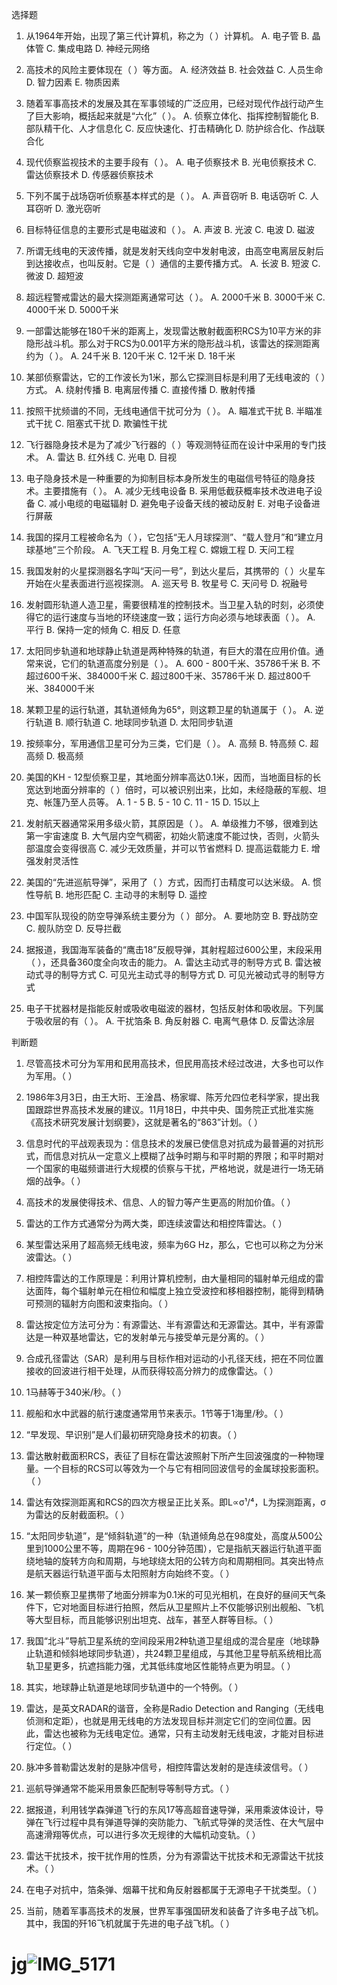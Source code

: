 选择题

1. 从1964年开始，出现了第三代计算机，称之为（  ）计算机。
A. 电子管  B. 晶体管  C. 集成电路  D. 神经元网络

2. 高技术的风险主要体现在（  ）等方面。
A. 经济效益  B. 社会效益  C. 人员生命  D. 智力因素  E. 物质因素

3. 随着军事高技术的发展及其在军事领域的广泛应用，已经对现代作战行动产生了巨大影响，概括起来就是“六化”（  ）。
A. 侦察立体化、指挥控制智能化  B. 部队精干化、人才信息化
C. 反应快速化、打击精确化  D. 防护综合化、作战联合化

4. 现代侦察监视技术的主要手段有（  ）。
A. 电子侦察技术  B. 光电侦察技术
C. 雷达侦察技术  D. 传感器侦察技术

5. 下列不属于战场窃听侦察基本样式的是（  ）。
A. 声音窃听  B. 电话窃听  C. 人耳窃听  D. 激光窃听

6. 目标特征信息的主要形式是电磁波和（  ）。
A. 声波  B. 光波  C. 电波  D. 磁波

7. 所谓无线电的天波传播，就是发射天线向空中发射电波，由高空电离层反射后到达接收点，也叫反射。它是（  ）通信的主要传播方式。
A. 长波  B. 短波  C. 微波  D. 超短波

8. 超远程警戒雷达的最大探测距离通常可达（  ）。
A. 2000千米  B. 3000千米  C. 4000千米  D. 5000千米

9. 一部雷达能够在180千米的距离上，发现雷达散射截面积RCS为10平方米的非隐形战斗机。那么对于RCS为0.001平方米的隐形战斗机，该雷达的探测距离约为（  ）。
A. 24千米  B. 120千米  C. 12千米  D. 18千米

10. 某部侦察雷达，它的工作波长为1米，那么它探测目标是利用了无线电波的（  ）方式。
A. 绕射传播  B. 电离层传播  C. 直接传播  D. 散射传播

11. 按照干扰频谱的不同，无线电通信干扰可分为（  ）。
A. 瞄准式干扰  B. 半瞄准式干扰  C. 阻塞式干扰  D. 欺骗性干扰

12. 飞行器隐身技术是为了减少飞行器的（  ）等观测特征而在设计中采用的专门技术。
A. 雷达  B. 红外线  C. 光电  D. 目视

13. 电子隐身技术是一种重要的为抑制目标本身所发生的电磁信号特征的隐身技术。主要措施有（  ）。
A. 减少无线电设备  B. 采用低截获概率技术改进电子设备
C. 减小电缆的电磁辐射  D. 避免电子设备天线的被动反射
E. 对电子设备进行屏蔽

14. 我国的探月工程被命名为（  ），它包括“无人月球探测”、“载人登月”和“建立月球基地”三个阶段。
A. 飞天工程  B. 月兔工程  C. 嫦娥工程  D. 天问工程

15. 我国发射的火星探测器名字叫“天问一号”，到达火星后，其携带的（  ）火星车开始在火星表面进行巡视探测。
A. 巡天号  B. 牧星号  C. 天问号  D. 祝融号

16. 发射圆形轨道人造卫星，需要很精准的控制技术。当卫星入轨的时刻，必须使得它的运行速度与当地的环绕速度一致；运行方向必须与地球表面（  ）。
A. 平行  B. 保持一定的倾角  C. 相反  D. 任意

17. 太阳同步轨道和地球静止轨道是两种特殊的轨道，有巨大的潜在应用价值。通常来说，它们的轨道高度分别是（  ）。
A. 600 - 800千米、35786千米  B. 不超过600千米、384000千米
C. 超过800千米、35786千米  D. 超过800千米、384000千米

18. 某颗卫星的运行轨道，其轨道倾角为65°，则这颗卫星的轨道属于（  ）。
A. 逆行轨道  B. 顺行轨道  C. 地球同步轨道  D. 太阳同步轨道

19. 按频率分，军用通信卫星可分为三类，它们是（  ）。
A. 高频  B. 特高频  C. 超高频  D. 极高频

20. 美国的KH - 12型侦察卫星，其地面分辨率高达0.1米，因而，当地面目标的长宽达到地面分辨率的（  ）倍时，可以被识别出来，比如，未经隐蔽的军舰、坦克、帐篷乃至人员等。
A. 1 - 5  B. 5 - 10  C. 11 - 15  D. 15以上

21. 发射航天器通常采用多级火箭，其原因是（  ）。
A. 单级推力不够，很难到达第一宇宙速度
B. 大气层内空气稠密，初始火箭速度不能过快，否则，火箭头部温度会变得很高
C. 减少无效质量，并可以节省燃料
D. 提高运载能力
E. 增强发射灵活性

22. 美国的“先进巡航导弹”，采用了（  ）方式，因而打击精度可以达米级。
A. 惯性导航  B. 地形匹配  C. 主动寻的末制导  D. 遥控

23. 中国军队现役的防空导弹系统主要分为（  ）部分。
A. 要地防空  B. 野战防空  C. 舰队防空  D. 反导拦截

24. 据报道，我国海军装备的“鹰击18”反舰导弹，其射程超过600公里，末段采用（  ），还具备360度全向攻击的能力。
A. 雷达主动式寻的制导方式  B. 雷达被动式寻的制导方式
C. 可见光主动式寻的制导方式  D. 可见光被动式寻的制导方式

25. 电子干扰器材是指能反射或吸收电磁波的器材，包括反射体和吸收层。下列属于吸收层的有（  ）。
A. 干扰箔条  B. 角反射器  C. 电离气悬体  D. 反雷达涂层

判断题

1. 尽管高技术可分为军用和民用高技术，但民用高技术经过改进，大多也可以作为军用。（  ）

2. 1986年3月3日，由王大珩、王淦昌、杨家墀、陈芳允四位老科学家，提出我国跟踪世界高技术发展的建议。11月18日，中共中央、国务院正式批准实施《高技术研究发展计划纲要》，这就是著名的“863”计划。（  ）

3. 信息时代的平战观表现为：信息技术的发展已使信息对抗成为最普遍的对抗形式，而信息对抗从一定意义上模糊了战争时期与和平时期的界限；和平时期对一个国家的电磁频谱进行大规模的侦察与干扰，严格地说，就是进行一场无硝烟的战争。（  ）

4. 高技术的发展使得技术、信息、人的智力等产生更高的附加价值。（  ）

5. 雷达的工作方式通常分为两大类，即连续波雷达和相控阵雷达。（  ）

6. 某型雷达采用了超高频无线电波，频率为6G Hz，那么，它也可以称之为分米波雷达。（  ）

7. 相控阵雷达的工作原理是：利用计算机控制，由大量相同的辐射单元组成的雷达面阵，每个辐射单元在相位和幅度上独立受波控和移相器控制，能得到精确可预测的辐射方向图和波束指向。（  ）

8. 雷达按定位方法可分为：有源雷达、半有源雷达和无源雷达。其中，半有源雷达是一种双基地雷达，它的发射单元与接受单元是分离的。（  ）

9. 合成孔径雷达（SAR）是利用与目标作相对运动的小孔径天线，把在不同位置接收的回波进行相干处理，从而获得较高分辨力的成像雷达。（  ）

10. 1马赫等于340米/秒。（  ）

11. 舰船和水中武器的航行速度通常用节来表示。1节等于1海里/秒。（  ）

12. “早发现、早识别”是人们最初研究隐身技术的初衷。（  ）

13. 雷达散射截面积RCS，表征了目标在雷达波照射下所产生回波强度的一种物理量。一个目标的RCS可以等效为一个与它有相同回波信号的金属球投影面积。（  ）

14. 雷达有效探测距离和RCS的四次方根呈正比关系。即L∝σ¹/⁴，L为探测距离，σ为雷达的反射截面积。（  ）

15. “太阳同步轨道”，是“倾斜轨道”的一种（轨道倾角总在98度处，高度从500公里到1000公里不等，周期在96 - 100分钟范围），它是指航天器运行轨道平面绕地轴的旋转方向和周期，与地球绕太阳的公转方向和周期相同。其突出特点是航天器运行轨道平面与太阳照射方向始终不变。（  ）

16. 某一颗侦察卫星携带了地面分辨率为0.1米的可见光相机，在良好的昼间天气条件下，它对地面目标进行拍照，然后从卫星照片上不仅能够识别出舰船、飞机等大型目标，而且能够识别出坦克、战车，甚至人群等目标。（  ）

17. 我国“北斗”导航卫星系统的空间段采用2种轨道卫星组成的混合星座（地球静止轨道和倾斜地球同步轨道），共24颗卫星组成，与其他卫星导航系统相比高轨卫星更多，抗遮挡能力强，尤其低纬度地区性能特点更为明显。（  ）

18. 其实，地球静止轨道是地球同步轨道中的一个特例。（  ）

19. 雷达，是英文RADAR的谐音，全称是Radio Detection and Ranging（无线电侦测和定距），也就是用无线电的方法发现目标并测定它们的空间位置。因此，雷达也被称为无线电定位。通常，只有主动发射无线电波，才能对目标进行定位。（  ）

20. 脉冲多普勒雷达发射的是脉冲信号，相控阵雷达发射的是连续波信号。（  ）

21. 巡航导弹通常不能采用景象匹配制导等制导方式。（  ）

22. 据报道，利用钱学森弹道飞行的东风17等高超音速导弹，采用乘波体设计，导弹在飞行过程中具有弹道导弹的突防能力、飞航式导弹的灵活性、在大气层中高速滑翔等优点，可以进行多次无规律的大幅机动变轨。（  ）

23. 雷达干扰技术，按干扰作用的性质，分为有源雷达干扰技术和无源雷达干扰技术。（  ）

24. 在电子对抗中，箔条弹、烟幕干扰和角反射器都属于无源电子干扰类型。（  ）

25. 当前，随着军事高技术的发展，世界军事强国研发和装备了许多电子战飞机。其中，我国的歼16飞机就属于先进的电子战飞机。（  ）

# jg![IMG_5171](https://github.com/user-attachments/assets/0858e17a-73e6-4370-9f3c-10910bf9927f)
